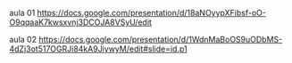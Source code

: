 aula 01
https://docs.google.com/presentation/d/18aNOyypXFibsf-oO-O9qqaaK7kwsxvnj3DCOJA8VSyU/edit

aula 02
https://docs.google.com/presentation/d/1WdnMaBoOS9uODbMS-4dZj3ot517OGRJi84kA9JiywyM/edit#slide=id.p1
